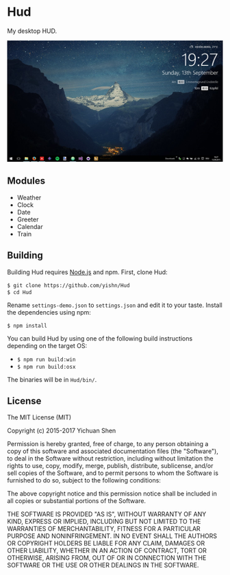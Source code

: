 # Hud

My desktop HUD.

![Screenshot](screenshot.png)

## Modules

- Weather
- Clock
- Date
- Greeter
- Calendar
- Train

## Building

Building Hud requires [Node.js](https://nodejs.org/en/download/) and npm. First, clone Hud:

~~~
$ git clone https://github.com/yishn/Hud
$ cd Hud
~~~

Rename `settings-demo.json` to `settings.json` and edit it to your taste. Install the dependencies using npm:

~~~
$ npm install
~~~

You can build Hud by using one of the following build instructions depending on the target OS:

* `$ npm run build:win`
* `$ npm run build:osx`

The binaries will be in `Hud/bin/`.

## License

The MIT License (MIT)

Copyright (c) 2015-2017 Yichuan Shen

Permission is hereby granted, free of charge, to any person obtaining a copy of this software and associated documentation files (the "Software"), to deal in the Software without restriction, including without limitation the rights to use, copy, modify, merge, publish, distribute, sublicense, and/or sell copies of the Software, and to permit persons to whom the Software is furnished to do so, subject to the following conditions:

The above copyright notice and this permission notice shall be included in all copies or substantial portions of the Software.

THE SOFTWARE IS PROVIDED "AS IS", WITHOUT WARRANTY OF ANY KIND, EXPRESS OR IMPLIED, INCLUDING BUT NOT LIMITED TO THE WARRANTIES OF MERCHANTABILITY, FITNESS FOR A PARTICULAR PURPOSE AND NONINFRINGEMENT. IN NO EVENT SHALL THE AUTHORS OR COPYRIGHT HOLDERS BE LIABLE FOR ANY CLAIM, DAMAGES OR OTHER LIABILITY, WHETHER IN AN ACTION OF CONTRACT, TORT OR OTHERWISE, ARISING FROM, OUT OF OR IN CONNECTION WITH THE SOFTWARE OR THE USE OR OTHER DEALINGS IN THE SOFTWARE.

